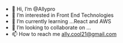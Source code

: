 - 👋 Hi, I’m @Allypro
- 👀 I’m interested in Front End Technologies
- 🌱 I’m currently learning ...React and AWS
- 💞️ I’m looking to collaborate on ...
- 📫 How to reach me ally.cool21@gmail.com

<!---
Allypro/Allypro is a ✨ special ✨ repository because its `README.md` (this file) appears on your GitHub profile.
You can click the Preview link to take a look at your changes.
--->
